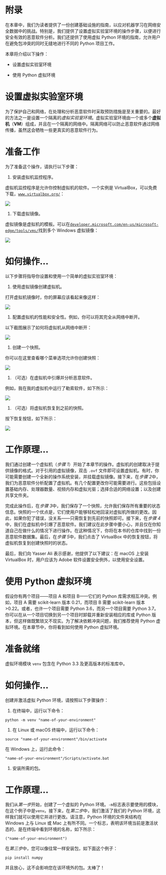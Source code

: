 # 附录

在本章中，我们为读者提供了一份创建基础设施的指南，以应对机器学习在网络安全数据中的挑战。特别是，我们提供了设置虚拟实验室环境的操作步骤，以便进行安全有效的恶意软件分析。我们还提供了使用虚拟 Python 环境的指南，允许用户在避免包冲突的同时无缝地进行不同的 Python 项目工作。

本章将介绍以下操作：

+   设置虚拟实验室环境

+   使用 Python 虚拟环境

# 设置虚拟实验室环境

为了保护自己和网络，在处理和分析恶意软件时采取预防措施是至关重要的。最好的方法之一是设置一个隔离的*虚拟实验室环境*。虚拟实验室环境由一个或多个**虚拟机**（**VM**）组成，并且在一个隔离的网络中。隔离网络可以防止恶意软件通过网络传播，虽然这会牺牲一些更真实的恶意软件行为。

# 准备工作

为了准备这个操作，请执行以下步骤：

1.  安装虚拟机监控程序。

虚拟机监控程序是允许你控制虚拟机的软件。一个实例是 VirtualBox，可以免费下载，[`www.virtualbox.org/`](https://www.virtualbox.org/)：

![](img/61f8a83c-89d4-4263-bfef-2bfbdd14e712.png)

1.  下载虚拟镜像。

虚拟镜像是虚拟机的模板。可以在[`developer.microsoft.com/en-us/microsoft-edge/tools/vms/`](https://developer.microsoft.com/en-us/microsoft-edge/tools/vms/)找到多个 Windows 虚拟镜像：

![](img/17d5ce89-c7a4-4597-b778-b09e494f02cf.png)

# 如何操作...

以下步骤将指导你设置和使用一个简单的虚拟实验室环境：

1.  使用虚拟镜像创建虚拟机。

打开虚拟机镜像时，你的屏幕应该看起来像这样：

![](img/c6c742ab-81f8-4898-949b-e9e2e63547b5.png)

1.  配置虚拟机的性能和安全性。例如，你可以将其完全从网络中断开。

以下截图展示了如何将虚拟机从网络中断开：

![](img/a64e87de-b7af-4127-9c8c-af1684c652fe.png)

1.  创建一个快照。

你可以在这里查看哪个菜单选项允许你创建快照：

![](img/85935f0f-7ca4-4edf-a932-54ff0877dbfc.png)

1.  （可选）在虚拟机中引爆并分析恶意软件。

例如，我在我的虚拟机中运行了勒索软件，如下所示：

![](img/670790c6-2e3f-4727-85f4-59a566e3290f.png)

1.  （可选）将虚拟机恢复到之前的快照。

按下恢复按钮，如下所示：

![](img/2584b35e-3136-42c0-a3fb-8be3ddf8ae56.png)

# 工作原理...

我们通过创建一个虚拟机（*步骤 1*）开始了本章节的操作。虚拟机的创建取决于提供镜像的格式。对于引用的虚拟镜像，双击 `.ovf` 文件即可设置虚拟机。有时，你可能需要创建一个全新的操作系统安装，并挂载虚拟镜像。接下来，在*步骤 2*中，我们为恶意软件分析配置了虚拟机。有几个配置更改你可能需要进行。这些包括设置基础内存、处理器数量、视频内存和虚拟光驱；选择合适的网络设置；以及创建共享文件夹。

完成此操作后，在*步骤 3*中，我们保存了一个快照，允许我们保存所有重要的状态信息。快照的一个优点是，它们使用户能够轻松地回滚对虚拟机所做的更改。因此，如果你犯了错误，没关系——只需恢复到先前的快照即可。接下来，在*步骤 4*中，我们在虚拟机中引爆了恶意软件。我们建议在此步骤中要小心，并且仅在你知道自己在做什么的情况下进行操作。在这种情况下，你将在本书的仓库中找到一份恶意软件数据集。最后，在*步骤 5*中，我们点击了 VirtualBox 中的恢复按钮，将虚拟机恢复到创建快照时的状态。

最后，我们向 Yasser Ali 表示感谢，他提供了以下建议：在 macOS 上安装 VirtualBox 时，用户应该为 Adobe 软件设置安全例外，以使用安全设置。

# 使用 Python 虚拟环境

假设你有两个项目——项目 A 和项目 B——它们的 Python 库需求相互冲突。例如，项目 A 需要 scikit-learn 版本 0.21，而项目 B 需要 scikit-learn 版本 >0.22。或者，也许一个项目需要 Python 3.6，而另一个项目需要 Python 3.7。你可以在从一个项目切换到另一个项目时卸载并重新安装相应的库或 Python 版本，但这样做既繁琐又不现实。为了解决依赖冲突问题，我们推荐使用 Python 虚拟环境。在本章节中，你将看到如何使用 Python 虚拟环境。

# 准备就绪

虚拟环境模块 `venv` 包含在 Python 3.3 及更高版本的标准库中。

# 如何操作...

创建并激活虚拟 Python 环境，请按照以下步骤操作：

1.  在终端中，运行以下命令：

```
python -m venv "name-of-your-environment"
```

1.  在 Linux 或 macOS 终端中，运行以下命令：

```
source "name-of-your-environment"/bin/activate
```

在 Windows 上，运行此命令：

```
"name-of-your-environment"/Scripts/activate.bat
```

1.  安装所需的包。

# 工作原理...

我们从*第一步*开始，创建了一个虚拟的 Python 环境。`-m`标志表示要使用的模块，在这个例子中是`venv`。接下来，在*第二步*中，我们激活了我们的 Python 环境，这样我们就可以使用它并进行更改。请注意，Python 环境的文件夹结构在 Windows 上与 Linux 或 Mac 上有所不同。一个标志，表明该环境当前是激活状态的，是在终端中看到环境的名称，如下所示：

```
("name-of-your-environment")
```

在*第三步*中，您可以像往常一样安装包，如下面这个例子：

```
pip install numpy
```

并且放心，这不会影响您在该环境外的包。太棒了！
